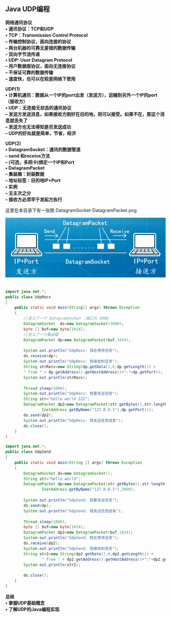 ## Java UDP编程

**网络通讯协议**  
**• 通讯协议：TCP和UDP**  
**• TCP：Transmission Control Protocol**   
**– 传输控制协议，面向连接的协议**  
**– 两台机器的可靠无差错的数据传输**  
**– 双向字节流传递**  
**• UDP: User Datagram Protocol**   
**– 用户数据报协议，面向无连接协议**  
**– 不保证可靠的数据传输**  
**– 速度快，也可以在较差网络下使用**  



**UDP(1)**  
**• 计算机通讯：数据从一个IP的port出发（发送方），运输到另外一个IP的port（接收方）**  
**• UDP：无连接无状态的通讯协议**  
**– 发送方发送消息，如果接收方刚好在目的地，则可以接受。如果不在，那这个消息就丢失了**  
**– 发送方也无法得知是否发送成功**  
**– UDP的好处就是简单，节省，经济**  



**UDP(2)**  
**• DatagramSocket：通讯的数据管道**  
**– send 和receive方法**  
**– (可选，多网卡)绑定一个IP和Port**  
**• DatagramPacket**  
**– 集装箱：封装数据**  
**– 地址标签：目的地IP+Port**  
**• 实例**  
**– 无主次之分**  
**– 接收方必须早于发起方执行**  

这里在本目录下有一张图 DatagramSocket-DatagramPacket.png

![DatagramSocket-DatagramPacket](./DatagramSocket-DatagramPacket.png)

```java

import java.net.*;
public class UdpRecv
{
	public static void main(String[] args) throws Exception
	{
		//定义了一个 DatagramSocket ,端口为 3000
		DatagramSocket	ds=new DatagramSocket(3000);
		byte [] buf=new byte[1024];
		//定义了一个集装箱 
		DatagramPacket dp=new DatagramPacket(buf,1024);
		
		System.out.println("UdpRecv: 我在等待信息");
		ds.receive(dp);
		System.out.println("UdpRecv: 我接收到信息");
		String strRecv=new String(dp.getData(),0,dp.getLength()) +
		" from " + dp.getAddress().getHostAddress()+":"+dp.getPort(); 
		System.out.println(strRecv);
		
		Thread.sleep(1000);
		System.out.println("UdpRecv: 我要发送信息");
		String str="hello world 222";
		DatagramPacket dp2=new DatagramPacket(str.getBytes(),str.length(), 
				InetAddress.getByName("127.0.0.1"),dp.getPort());
		ds.send(dp2);
		System.out.println("UdpRecv: 我发送信息结束");
		ds.close();
	}
}
```

```java
import java.net.*;
public class UdpSend
{
	public static void main(String [] args) throws Exception
	{
		DatagramSocket ds=new DatagramSocket();
		String str="hello world";
		DatagramPacket dp=new DatagramPacket(str.getBytes(),str.length(),
				InetAddress.getByName("127.0.0.1"),3000);
		
		System.out.println("UdpSend: 我要发送信息");
		ds.send(dp);
		System.out.println("UdpSend: 我发送信息结束");
		
		Thread.sleep(1000);
		byte [] buf=new byte[1024];
		DatagramPacket dp2=new DatagramPacket(buf,1024);
		System.out.println("UdpSend: 我在等待信息");
		ds.receive(dp2);
		System.out.println("UdpSend: 我接收到信息");
		String str2=new String(dp2.getData(),0,dp2.getLength()) +
				" from " + dp2.getAddress().getHostAddress()+":"+dp2.getPort(); 
		System.out.println(str2);
				
		ds.close();
	}
}
```

**总结**  
**• 掌握UDP基础概念**  
**• 了解UDP的Java编程实现**  

